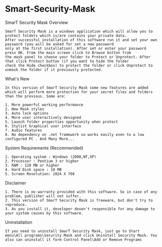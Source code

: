 # Smart-Security-Mask

SmarT Security Mask Overview

    SmarT Security Mask is a windows application which will allow you to protect folders which is/are contains your private data.
    After successful installation of this software run it and set your own password (you will be asked for set a new password
    only at the first installation). After set or enter your password press OK. From the main screen click to Browse button from
    the mask panel to choose your folder to Protect or Unprotect. After that click Protect button (if you want to hide the folder
    check the Hide checkbox) to protect the folder or click Unprotect to unmask the folder if it previously protected.

What's New

    In this version of SmarT Security Mask some new features are added which will perform more protection for your secret files and folders than the previous. Some are:

    1. More powerful working performance
    2. New Mask styles
    3. Auto lock options
    4. More user interactively designed
    5. Launch folder properties opportunity when protect
    6. Stylist Graphical user interface
    7. Audio features
    8. No dependency on .net framework so works easily even to a low configured PC . And Many More...

System Requirements (Recommended)

    1. Operating system : Windows (2000,NT,XP)
    2. Processor : Pentium 3 or higher
    3. RAM : 128 MB or higher
    4. Hard Disk space : 10 MB
    5. Screen Resolution: 1024 X 768

Disclaimer

    1. There is no warranty provided with this software. So in case of any problem, publisher will not suffer.
    2. This version of SmarT Security Mask is freeware, but don't try to reproduce.
    3. As you install it, developer dosen't responsible for any damage to your system causes by this software.

Uninstallation

    If you need to uninstall SmarT Security Mask, just go to Start menu\All programs\Security Mask and click Uninstall Security Mask. You also can uninstall it form Control Panel\Add or Remove Programs
